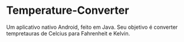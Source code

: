 # Temperature-Converter
Um aplicativo nativo Android, feito em Java. Seu objetivo é converter tempretauras de Celcius para Fahrenheit e Kelvin.
